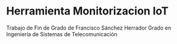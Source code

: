 # Herramienta Monitorizacion IoT
Trabajo de Fin de Grado de Francisco Sánchez Herrador 
Grado en Ingeniería de Sistemas de Telecomunicación

